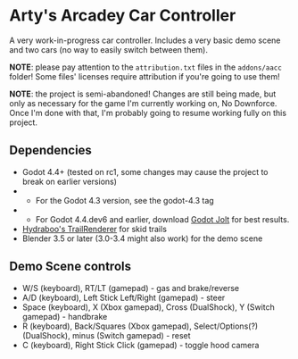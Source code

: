 # Arty's Arcadey Car Controller

A very work-in-progress car controller. Includes a very basic demo scene and
two cars (no way to easily switch between them).

**NOTE**: please pay attention to the `attribution.txt` files in the
`addons/aacc` folder! Some files' licenses require attribution if you're going
to use them!

**NOTE**: the project is semi-abandoned! Changes are still being made, but
only as necessary for the game I'm currently working on, No Downforce. Once
I'm done with that, I'm probably going to resume working fully on this project.

## Dependencies
- Godot 4.4+ (tested on rc1, some changes may cause the project to break on
  earlier versions)
- - For the Godot 4.3 version, see the godot-4.3 tag
- - For Godot 4.4.dev6 and earlier, download [Godot Jolt](https://github.com/godot-jolt/godot-jolt)
	for best results.
- [Hydraboo's TrailRenderer](https://github.com/Hyrdaboo/TrailRenderer)
  for skid trails
- Blender 3.5 or later (3.0-3.4 might also work) for the demo scene

## Demo Scene controls
- W/S (keyboard), RT/LT (gamepad) - gas and brake/reverse
- A/D (keyboard), Left Stick Left/Right (gamepad) - steer
- Space (keyboard), X (Xbox gamepad), Cross (DualShock), Y (Switch gamepad) -
  handbrake
- R (keyboard), Back/Squares (Xbox gamepad), Select/Options(?) (DualShock),
  minus (Switch gamepad) - reset
- C (keyboard), Right Stick Click (gamepad) - toggle hood camera
